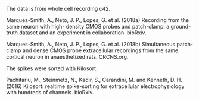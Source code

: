 The data is from whole cell recording c42.

Marques-Smith, A., Neto, J. P., Lopes, G. et al. (2018a) Recording from the same neuron with high-
density CMOS probes and patch-clamp: a ground-truth dataset and an experiment in
collaboration. bioRxiv.

Marques-Smith, A., Neto, J. P., Lopes, G. et al. (2018b) Simultaneous patch-clamp and dense CMOS
probe extracellular recordings from the same cortical neuron in anaesthetized rats.
CRCNS.org.

The spikes were sorted with Kilosort.

Pachitariu, M., Steinmetz, N., Kadir, S., Carandini, M. and Kenneth, D. H. (2016) Kilosort: realtime
spike-sorting for extracellular electrophysiology with hundreds of channels. bioRxiv.
